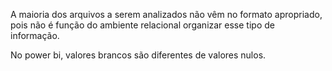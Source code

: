A maioria dos arquivos a serem analizados não vêm no formato apropriado, pois não é função do ambiente relacional organizar esse tipo de informação.

No power bi, valores brancos são diferentes de valores nulos.
